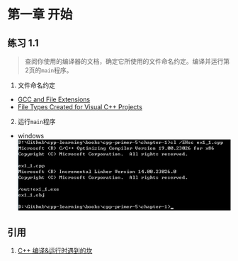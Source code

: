 # 第一章  开始

## 练习 1.1  
> 查阅你使用的编译器的文档，确定它所使用的文件命名约定。编译并运行第2页的`main`程序。  

1. 文件命名约定  
* [GCC and File Extensions](http://labor-liber.org/en/gnu-linux/development/extensions)  
* [File Types Created for Visual C++ Projects](https://msdn.microsoft.com/en-us/library/3awe4781.aspx)  

2. 运行`main`程序  
* windows  
![](../images/ex1_1.png)

## 引用
1. [C++ 编译&运行时遇到的坎](http://www.jianshu.com/p/cc2b98c27f6c)